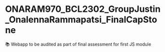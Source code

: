 # ONARAM970_BCL2302_GroupJustin_OnalennaRammapatsi_FinalCapStone
📚 Webapp to be audited as part of final assessment for first JS module
